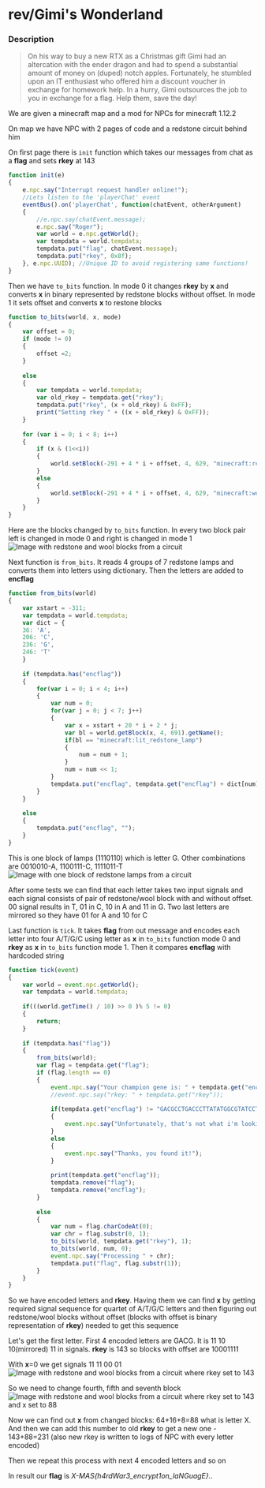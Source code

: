 # rev/Gimi's Wonderland

### Description
> On his way to buy a new RTX as a Christmas gift Gimi had an altercation with the ender dragon and had to spend a substantial amount of money on (duped) notch apples. Fortunately, he stumbled upon an IT enthusiast who offered him a discount voucher in exchange for homework help. In a hurry, Gimi outsources the job to you in exchange for a flag. Help them, save the day!

We are given a minecraft map and a mod for NPCs for minecraft 1.12.2

On map we have NPC with 2 pages of code and a redstone circuit behind him

On first page there is `init` function which takes our messages from chat as a **flag** and sets **rkey** at 143
```javascript
function init(e)
{
    e.npc.say("Interrupt request handler online!");
    //Lets listen to the 'playerChat' event
    eventBus().on('playerChat', function(chatEvent, otherArgument)
    {  
        //e.npc.say(chatEvent.message);
        e.npc.say("Roger");
        var world = e.npc.getWorld();
        var tempdata = world.tempdata;
        tempdata.put("flag", chatEvent.message);
        tempdata.put("rkey", 0x8f);
    }, e.npc.UUID); //Unique ID to avoid registering same functions!
}
```
Then we have `to_bits` function. In mode 0 it changes **rkey** by **x** and converts **x** in binary represented by redstone blocks without offset. In mode 1 it sets offset and converts **x** to restone blocks
```javascript
function to_bits(world, x, mode)
{
    var offset = 0;
    if (mode != 0)
    {
        offset =2;
    }
    
    else
    {      
        var tempdata = world.tempdata;
        var old_rkey = tempdata.get("rkey");
        tempdata.put("rkey", (x + old_rkey) & 0xFF);
        print("Setting rkey " + ((x + old_rkey) & 0xFF));
    }
    
    for (var i = 0; i < 8; i++)
    {
        if (x & (1<<i))
        {
            world.setBlock(-291 + 4 * i + offset, 4, 629, "minecraft:redstone_block", 0);
        }
        else
        {
            world.setBlock(-291 + 4 * i + offset, 4, 629, "minecraft:wool", 14);
        }
    }
}
```

Here are the blocks changed by `to_bits` function. In every two block pair left is changed in mode 0 and right is changed in mode 1
![Image with redstone and wool blocks from a circuit](/2022/X-MAS/images/circuit_redstone.png)

Next function is `from_bits`. It reads 4 groups of 7 redstone lamps and converts them into letters using dictionary. Then the letters are added to **encflag**
```javascript
function from_bits(world)
{
    var xstart = -311;
    var tempdata = world.tempdata;
    var dict = {
    36: 'A',
    206: 'C',
    236: 'G',
    246: 'T'
    }
    
    if (tempdata.has("encflag"))
    {
        for(var i = 0; i < 4; i++)
        {
            var num = 0;
            for(var j = 0; j < 7; j++)
            {
                var x = xstart + 20 * i + 2 * j;
                var bl = world.getBlock(x, 4, 691).getName();
                if(bl == "minecraft:lit_redstone_lamp")
                {
                    num = num + 1;
                }
                num = num << 1;
            }
            tempdata.put("encflag", tempdata.get("encflag") + dict[num]);
        }
    }
    
    else
    {
        tempdata.put("encflag", "");
    }
}
```
This is one block of lamps (1110110) which is letter G. Other combinations are 0010010-A, 1100111-C, 1111011-T
![Image with one block of redstone lamps from a circuit](/2022/X-MAS/images/circuit_lamps.png)

After some tests we can find that each letter takes two input signals and each signal consists of pair of redstone/wool block with and without offset. 00 signal results in T, 01 in C, 10 in A and 11 in G. Two last letters are mirrored so they have 01 for A and 10 for C

Last function is `tick`. It takes **flag** from out message and encodes each letter into four A/T/G/C using letter as **x** in `to_bits` function mode 0 and **rkey** as **x** in `to_bits` function mode 1. Then it compares **encflag** with hardcoded string
```javascript
function tick(event)
{
    var world = event.npc.getWorld();
    var tempdata = world.tempdata;
    
    if(((world.getTime() / 10) >> 0 )% 5 != 0)
    {
        return;
    }
    
    if (tempdata.has("flag"))
    {
        from_bits(world);
        var flag = tempdata.get("flag");
        if (flag.length == 0)
        {
            event.npc.say("Your champion gene is: " + tempdata.get("encflag"));
            //event.npc.say("rkey: " + tempdata.get("rkey"));
            
            if(tempdata.get("encflag") != "GACGCCTGACCCTTATATGGCGTATCCTTGAGCGGCCCCTAAGATCCCTCAGGGGTTTACGCGGAGACCTCTCAAAGGGTGGTGGCCCCTCAGCGAAGATCGAGTGGCAGCTGTCATGACGATTCATAGGATCCAGACTAGGCCATGA")
            {
                event.npc.say("Unfortunately, that's not what i'm looking for!");
            }
            else
            {
                event.npc.say("Thanks, you found it!");
            }
            
            print(tempdata.get("encflag"));
            tempdata.remove("flag");
            tempdata.remove("encflag");
        }
        
        else
        {
            var num = flag.charCodeAt(0);
            var chr = flag.substr(0, 1);
            to_bits(world, tempdata.get("rkey"), 1);
            to_bits(world, num, 0);
            event.npc.say("Processing " + chr);
            tempdata.put("flag", flag.substr(1));
        }
    }
}
```

So we have encoded letters and **rkey**. Having them we can find **x** by getting required signal sequence for quartet of A/T/G/C letters and then figuring out redstone/wool blocks without offset (blocks with offset is binary representation of **rkey**) needed to get this sequence

Let's get the first letter. First 4 encoded letters are GACG. It is 11 10 10(mirrored) 11 in signals. **rkey** is 143 so blocks with offset are 10001111

With **x**=0 we get signals 11 11 00 01
![Image with redstone and wool blocks from a circuit where rkey set to 143](/2022/X-MAS/images/circuit_redstone_143.png)

So we need to change fourth, fifth and seventh block
![Image with redstone and wool blocks from a circuit where rkey set to 143 and x set to 88](/2022/X-MAS/images/circuit_redstone_143_88.png)

Now we can find out **x** from changed blocks: 64+16+8=88 what is letter X. And then we can add this number to old **rkey** to get a new one - 143+88=231 (also new rkey is written to logs of NPC with every letter encoded)

Then we repeat this process with next 4 encoded letters and so on

In result our **flag** is *X-MAS{h4rdWar3_encrypt1on_laNGuagE}..*
